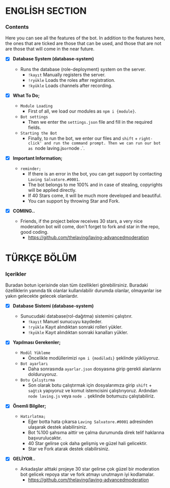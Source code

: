 # **ENGLİSH SECTION**

### Contents
 Here you can see all the features of the bot. In addition to the features here, the ones that are ticked are those that can be used, and those that are not are those that will come in the near future.


 - [x] **Database System (database-system)**
   * Runs the database (role-deployment) system on the server.
     * `!kayıt` Manually registers the server.
     * `!ryükle` Loads the roles after registration.
     * `!kyükle` Loads channels after recording.


 - [x] **What To Do;**
     * `Module Loading`
       * First of all, we load our modules as `npm i {module}`.
     * `Bot settings`
       * Then we enter the `settings.json` file and fill in the required fields.
     * `Starting the Bot`
       * Finally, to run the bot, we enter our files and `shift` + `right-click' and run the command prompt. Then we can run our bot as `node laving.js` or `node .`.


- [X] **Important Information;**
    * `reminder;`
      * If there is an error in the bot, you can get support by contacting `Laving Salvatore.#0001`.
      * The bot belongs to me 100% and in case of stealing, copyrights will be applied directly.
      * If 40 Stars come, it will be much more developed and beautiful.
      * You can support by throwing Star and Fork.


- [X] **COMING..**
  - Friends, if the project below receives 30 stars, a very nice moderation bot will come, don't forget to fork and star in the repo, good coding.
    * https://github.com/thelaving/laving-advancedmoderation




# **TÜRKÇE BÖLÜM**

### Içerikler
 Buradan botun içerisinde olan tüm özellikleri görebilirsiniz. Buradaki özelliklerin yanında tik olanlar kullanılabilir durumda olanlar, olmayanlar ise yakın gelecekte gelecek olanlardır.


 - [x] **Database Sistemi (database-system)**
   * Sunucudaki database(rol-dağıtma) sistemini çalıştırır.
     * `!kayıt` Manuel sunucuyu kaydeder.
     * `!ryükle` Kayıt alındıktan sonraki rolleri yükler.
     * `!kyükle` Kayıt alındıktan sonraki kanalları yükler.


 - [x] **Yapılması Gerekenler;**
     * `Modül Yükleme`
       * Öncelikle modüllerimizi `npm i {modüladı}` şeklinde yüklüyoruz.
     * `Bot ayarları`
       * Daha sonrasında `ayarlar.json` dosyasına girip gerekli alanlarını dolduruyoruz.
     * `Botu Çalıştırma`
       * Son olarak botu çalıştırmak için dosyalarımıza girip `shift` + `sağtık` yapıyoruz ve komut istemcisini çalıştırıyoruz. Ardından `node laving.js` veya `node .` şeklinde botumuzu çalıştabiliriz.


- [X] **Önemli Bilgiler;** 
    * `Hatırlatma;`
      * Eğer botta hata çıkarsa `Laving Salvatore.#0001` adresinden ulaşarak destek alabilirsiniz.
      * Bot %100 şahsıma aittir ve çalma durumunda direk telif haklarına başvurulucaktır.
      * 40 Star gelirse çok daha gelişmiş ve güzel hali gelicektir.
      * Star ve Fork atarak destek olabilirsiniz.


- [X] **GELİYOR..**
  - Arkadaşlar alttaki projeye 30 star gelirse çok güzel bir moderation bot gelicek repoya star ve fork atmayı unutmayın iyi kodlamalar.
    * https://github.com/thelaving/laving-advancedmoderation
